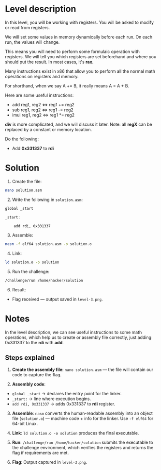 # Level description

In this level, you will be working with registers. 
You will be asked to modify or read from registers.

We will set some values in memory dynamically before each run. 
On each run, the values will change.

This means you will need to perform some formulaic operation with registers. 
We will tell you which registers are set beforehand and where you should put the result. 
In most cases, it's **rax**.

Many instructions exist in x86 that allow you to perform all the normal math operations on registers and memory.

For shorthand, when we say A += B, it really means A = A + B.

Here are some useful instructions:

- add reg1, reg2 <=> reg1 += reg2
- sub reg1, reg2 <=> reg1 -= reg2
- imul reg1, reg2 <=> reg1 *= reg2

**div** is more complicated, and we will discuss it later. Note: all **regX** can be replaced by a constant or memory location.

Do the following:

* Add **0x331337** to **rdi**

# Solution

1. Create the file:
```bash
nano solution.asm
```

2. Write the following in `solution.asm`:
```bash
global _start

_start:

	add rdi, 0x331337
```
3. Assemble:
```bash
nasm -f elf64 solution.asm -o solution.o
```

4. Link:
```bash
ld solution.o -o solution
```

5. Run the challenge:
```bash
/challenge/run /home/hacker/solution
```

6. Result:
- Flag received — output saved in `level-3.png`.

# Notes

In the level description, we can see useful instructions to some math operations,
which help us to create or assembly file correctly, just adding 0x331337 to the **rdi** with **add**.

## Steps explained

1. **Create the assembly file**: `nano solution.asm` — the file will contain our code to capture the flag.

2. **Assembly code**:
- `global _start` -> declares the entry point for the linker.
- `_start:` -> line where execution begins.
- `add rdi, 0x331337` -> adds 0x331337 to **rdi** register.

3. **Assemble**: `nasm` converts the human-readable assembly into an object file (`solution.o`) — machine code + info for the linker. Use `-f elf64` for 64-bit Linux.

4. **Link**: `ld solution.o -o solution` produces the final executable.

5. **Run**: `/challenge/run /home/hacker/solution` submits the executable to the challenge environment, which verifies the registers and returns the flag if requirements are met.

6. **Flag**: Output captured in `level-3.png`.
